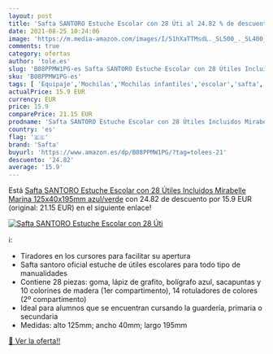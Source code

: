 ```yaml
---
layout: post
title: 'Safta SANTORO Estuche Escolar con 28 Úti al 24.82 % de descuento'
date: 2021-08-25 10:24:06
image: 'https://m.media-amazon.com/images/I/51hXaTTMsdL._SL500_._SL400_.jpg'
comments: true
category: ofertas
author: 'tole.es'
slug: 'B08PPMW1PG-es Safta SANTORO Estuche Escolar con 28 Útiles Incluidos...'
sku: 'B08PPMW1PG-es'
tags: [ 'Equipaje','Mochilas','Mochilas infantiles','escolar','safta', ]
actualPrice: 15.9 EUR
currency: EUR
price: 15.9
comparePrice: 21.15 EUR
prodname: 'Safta SANTORO Estuche Escolar con 28 Útiles Incluidos Mirabelle Marina  125x40x195mm  azul/verde'
country: 'es'
flag: '🇪🇸'
brand: 'Safta'
buyurl: 'https://www.amazon.es/dp/B08PPMW1PG/?tag=tolees-21'
descuento: '24.82'
average: '15.9'
---
```


Está [Safta SANTORO Estuche Escolar con 28 Útiles Incluidos Mirabelle Marina  125x40x195mm  azul/verde](https://www.amazon.es/dp/B08PPMW1PG/?tag=tolees-21) con 24.82 de descuento por 15.9 EUR (original: 21.15 EUR) en el siguiente enlace!

[![Safta SANTORO Estuche Escolar con 28 Úti](https://m.media-amazon.com/images/I/51hXaTTMsdL._SL500_._SL400_.jpg)](https://www.amazon.es/dp/B08PPMW1PG/?tag=tolees-21)

ℹ️:

- Tiradores en los cursores para facilitar su apertura
- Safta santoro oficial estuche de útiles escolares para todo tipo de manualidades
- Contiene 28 piezas: goma, lápiz de grafito, bolígrafo azul, sacapuntas y 10 colorines de madera (1er compartimento), 14 rotuladores de colores (2º compartimento)
- Ideal para alumnos que se encuentran cursando la guardería, primaria o secundaria
- Medidas: alto 125mm; ancho 40mm; largo 195mm

[🛒 Ver la oferta!!](https://www.amazon.es/dp/B08PPMW1PG/?tag=tolees-21)
